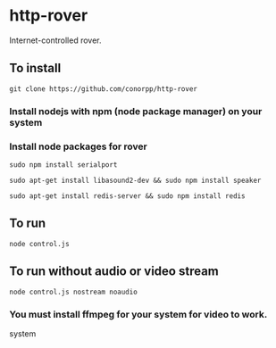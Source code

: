 http-rover
==========

Internet-controlled rover.

## To install

`git clone https://github.com/conorpp/http-rover`

### Install nodejs with npm (node package manager) on your system

### Install node packages for rover

`sudo npm install serialport`

`sudo apt-get install libasound2-dev && sudo npm install speaker`

`sudo apt-get install redis-server && sudo npm install redis`

## To run
`node control.js`

## To run without audio or video stream
`node control.js nostream noaudio`

### You must install ffmpeg for your system for video to work.



 system

